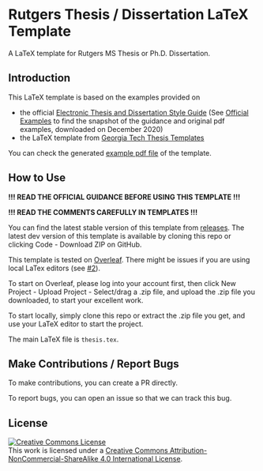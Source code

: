 # Rutgers Thesis / Dissertation LaTeX Template

A LaTeX template for Rutgers MS Thesis or Ph.D. Dissertation.

## Introduction

This LaTeX template is based on the examples provided on 
 - the official [Electronic Thesis and Dissertation Style Guide](https://gsnb.rutgers.edu/academics/electronic-thesis-and-dissertation-style-guide) (See [Official Examples](/OfficialExamples) to find the snapshot of the guidance and original pdf examples, downloaded on December 2020) 
 - the LaTeX template from [Georgia Tech Thesis Templates](http://grad.gatech.edu/theses-dissertations-templates)

You can check the generated [example pdf file](RutgersDissertationTemplate.pdf) of the template.

## How to Use

**!!! READ THE OFFICIAL GUIDANCE BEFORE USING THIS TEMPLATE !!!**

**!!! READ THE COMMENTS CAREFULLY IN TEMPLATES !!!**

You can find the latest stable version of this template from [releases](https://github.com/tangbao/RU-Thesis-Dissertation-Latex-Template/releases/). The latest dev version of this template is available by cloning this repo or clicking Code - Download ZIP on GitHub.

This template is tested on [Overleaf](https://overleaf.com). There might be issues if you are using local LaTex editors (see [#2](https://github.com/tangbao/RU-Thesis-Dissertation-Latex-Template/issues/2)).

To start on Overleaf, please log into your account first, then click New Project - Upload Project - Select/drag a .zip file, and upload the .zip file you downloaded, to start your excellent work. 

To start locally, simply clone this repo or extract the .zip file you get, and use your LaTeX editor to start the project.

The main LaTeX file is `thesis.tex`.

## Make Contributions / Report Bugs

To make contributions, you can create a PR directly.

To report bugs, you can open an issue so that we can track this bug.

## License
<a rel="license" href="http://creativecommons.org/licenses/by-nc-sa/4.0/"><img alt="Creative Commons License" style="border-width:0" src="https://i.creativecommons.org/l/by-nc-sa/4.0/80x15.png" /></a><br />This work is licensed under a <a rel="license" href="http://creativecommons.org/licenses/by-nc-sa/4.0/">Creative Commons Attribution-NonCommercial-ShareAlike 4.0 International License</a>.
